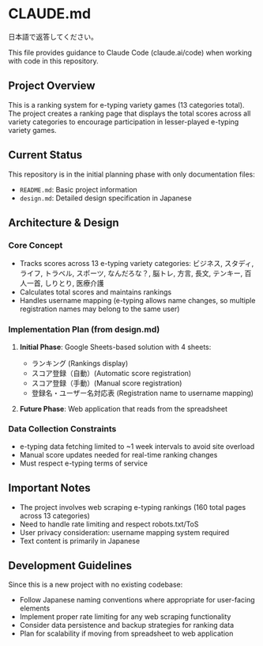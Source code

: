 # CLAUDE.md

日本語で返答してください。

This file provides guidance to Claude Code (claude.ai/code) when working with code in this repository.

## Project Overview

This is a ranking system for e-typing variety games (13 categories total). The project creates a ranking page that displays the total scores across all variety categories to encourage participation in lesser-played e-typing variety games.

## Current Status

This repository is in the initial planning phase with only documentation files:
- `README.md`: Basic project information
- `design.md`: Detailed design specification in Japanese

## Architecture & Design

### Core Concept

- Tracks scores across 13 e-typing variety categories: ビジネス, スタディ, ライフ, トラベル, スポーツ, なんだろな？, 脳トレ, 方言, 長文, テンキー, 百人一首, しりとり, 医療介護
- Calculates total scores and maintains rankings
- Handles username mapping (e-typing allows name changes, so multiple registration names may belong to the same user)

### Implementation Plan (from design.md)

1. **Initial Phase**: Google Sheets-based solution with 4 sheets:
   - ランキング (Rankings display)
   - スコア登録（自動）(Automatic score registration)
   - スコア登録（手動）(Manual score registration)
   - 登録名・ユーザー名対応表 (Registration name to username mapping)

2. **Future Phase**: Web application that reads from the spreadsheet

### Data Collection Constraints

- e-typing data fetching limited to ~1 week intervals to avoid site overload
- Manual score updates needed for real-time ranking changes
- Must respect e-typing terms of service

## Important Notes

- The project involves web scraping e-typing rankings (160 total pages across 13 categories)
- Need to handle rate limiting and respect robots.txt/ToS
- User privacy consideration: username mapping system required
- Text content is primarily in Japanese

## Development Guidelines

Since this is a new project with no existing codebase:
- Follow Japanese naming conventions where appropriate for user-facing elements
- Implement proper rate limiting for any web scraping functionality
- Consider data persistence and backup strategies for ranking data
- Plan for scalability if moving from spreadsheet to web application